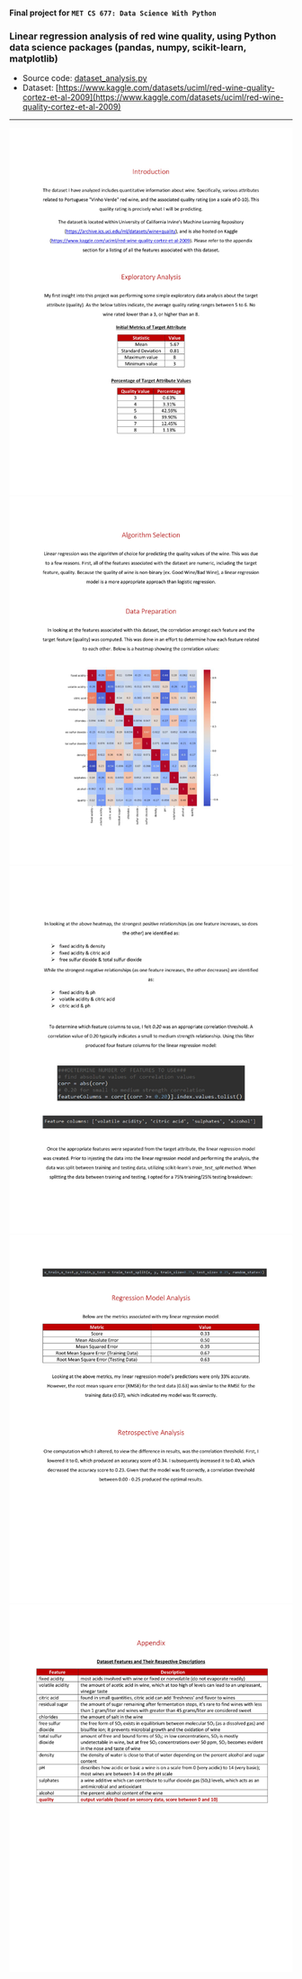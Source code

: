 #### Final project for `MET CS 677: Data Science With Python`
### Linear regression analysis of red wine quality, using Python data science packages (pandas, numpy, scikit-learn, matplotlib)
- Source code: [dataset_analysis.py](https://github.com/mhbrickley/regression_analysis/blob/master/src/dataset_analysis.py)
- Dataset: [https://www.kaggle.com/datasets/uciml/red-wine-quality-cortez-et-al-2009](https://www.kaggle.com/datasets/uciml/red-wine-quality-cortez-et-al-2009)
------

![alt text](https://github.com/mhbrickley/regression_analysis/blob/master/pdf_images/0001.jpg)
![alt text](https://github.com/mhbrickley/regression_analysis/blob/master/pdf_images/0002.jpg)
![alt text](https://github.com/mhbrickley/regression_analysis/blob/master/pdf_images/0003.jpg)
![alt text](https://github.com/mhbrickley/regression_analysis/blob/master/pdf_images/0004.jpg)
![alt text](https://github.com/mhbrickley/regression_analysis/blob/master/pdf_images/0005.jpg)

